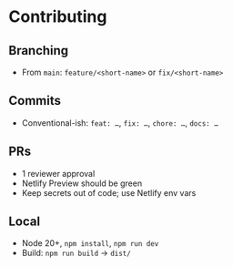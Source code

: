 # Contributing

## Branching
- From `main`: `feature/<short-name>` or `fix/<short-name>`

## Commits
- Conventional-ish: `feat: …`, `fix: …`, `chore: …`, `docs: …`

## PRs
- 1 reviewer approval
- Netlify Preview should be green
- Keep secrets out of code; use Netlify env vars

## Local
- Node 20+, `npm install`, `npm run dev`
- Build: `npm run build` → `dist/`
